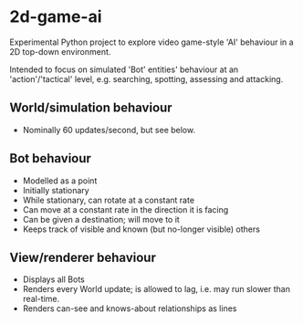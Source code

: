 # 2d-game-ai

Experimental Python project to explore video game-style 'AI' behaviour in a 2D top-down
environment.

Intended to focus on simulated 'Bot' entities'  behaviour at an 'action'/'tactical'
level, e.g. searching, spotting, assessing and attacking.


## World/simulation behaviour

- Nominally 60 updates/second, but see below.


## Bot behaviour

- Modelled as a point
- Initially stationary
- While stationary, can rotate at a constant rate
- Can move at a constant rate in the direction it is facing
- Can be given a destination; will move to it
- Keeps track of visible and known (but no-longer visible) others


## View/renderer behaviour

- Displays all Bots
- Renders every World update; is allowed to lag, i.e. may run slower than real-time.
- Renders can-see and knows-about relationships as lines
